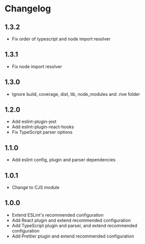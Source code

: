 # Changelog

## 1.3.2

- Fix order of typescript and node import resolver

## 1.3.1

- Fix node import resolver

## 1.3.0

- Ignore build, coverage, dist, lib, node_modules and .rive folder

## 1.2.0

- Add eslint-plugin-jest
- Add eslint-plugin-react-hooks
- Fix TypeScript parser options

## 1.1.0

- Add eslint config, plugin and parser dependencies

## 1.0.1

- Change to CJS module

## 1.0.0

- Extend ESLint's recommended configuration
- Add React plugin and extend recommended configuration
- Add TypeScript plugin and parser, and extend recommended configuration
- Add Prettier plugin and extend recommended configuration

